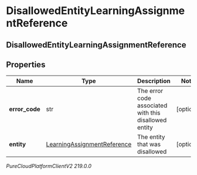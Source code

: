 # DisallowedEntityLearningAssignmentReference

## DisallowedEntityLearningAssignmentReference

## Properties

|Name | Type | Description | Notes|
|------------ | ------------- | ------------- | -------------|
| **error_code** | str | The error code associated with this disallowed entity | [optional] |
| **entity** | [LearningAssignmentReference](LearningAssignmentReference) | The entity that was disallowed | [optional] |



_PureCloudPlatformClientV2 219.0.0_
